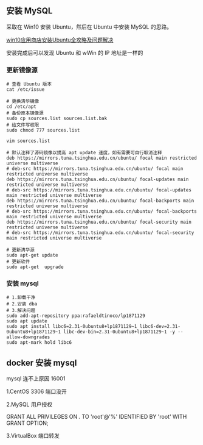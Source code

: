 ## 安装 MySQL

采取在 Win10 安装 Ubuntu，然后在 Ubuntu 中安装 MySQL 的思路。

[win10应用商店安装Ubuntu全攻略及问题解决](https://blog.csdn.net/yefcion/article/details/79958252#comments_12808790)

安装完成后可以发现 Ubuntu 和 wWin 的 IP 地址是一样的

### 更新镜像源

```shell
# 查看 Ubuntu 版本
cat /etc/issue

# 更换清华镜像
cd /etc/apt
# 备份原本镜像源
sudo cp sources.list sources.list.bak
# 给文件写权限
sudo chmod 777 sources.list

vim sources.list

# 默认注释了源码镜像以提高 apt update 速度，如有需要可自行取消注释
deb https://mirrors.tuna.tsinghua.edu.cn/ubuntu/ focal main restricted universe multiverse
# deb-src https://mirrors.tuna.tsinghua.edu.cn/ubuntu/ focal main restricted universe multiverse
deb https://mirrors.tuna.tsinghua.edu.cn/ubuntu/ focal-updates main restricted universe multiverse
# deb-src https://mirrors.tuna.tsinghua.edu.cn/ubuntu/ focal-updates main restricted universe multiverse
deb https://mirrors.tuna.tsinghua.edu.cn/ubuntu/ focal-backports main restricted universe multiverse
# deb-src https://mirrors.tuna.tsinghua.edu.cn/ubuntu/ focal-backports main restricted universe multiverse
deb https://mirrors.tuna.tsinghua.edu.cn/ubuntu/ focal-security main restricted universe multiverse
# deb-src https://mirrors.tuna.tsinghua.edu.cn/ubuntu/ focal-security main restricted universe multiverse

# 更新清华源
sudo apt-get update
# 更新软件
sudo apt-get  upgrade
```

### 安装 mysql

```shell
# 1.卸载干净
# 2.安装 dba
# 3.解决问题
sudo add-apt-repository ppa:rafaeldtinoco/lp1871129
sudo apt update
sudo apt install libc6=2.31-0ubuntu8+lp1871129~1 libc6-dev=2.31-0ubuntu8+lp1871129~1 libc-dev-bin=2.31-0ubuntu8+lp1871129~1 -y --allow-downgrades
sudo apt-mark hold libc6
```



## docker 安装 mysql
mysql 连不上原因 16001

1.CentOS 3306 端口没开

2.MySQL 用户授权

GRANT ALL PRIVILEGES ON *.* TO 'root'@'%' IDENTIFIED BY 'root' WITH GRANT OPTION; 

3.VirtualBox 端口转发